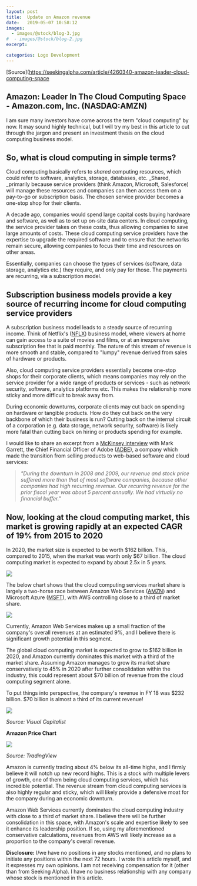 ```yaml
---
layout: post
title:  Update on Amazon revenue 
date:   2019-05-07 10:58:12
images:
  - images/@stock/blog-3.jpg
#  - images/@stock/blog-2.jpg
excerpt:

categories: Logo Development
---
```

[Source](https://seekingalpha.com/article/4260340-amazon-leader-cloud-computing-space 

## Amazon: Leader In The Cloud Computing Space - Amazon.com, Inc. (NASDAQ:AMZN)

I am sure many investors have come across the term "cloud computing" by now. It may sound highly technical, but I will try my best in this article to cut through the jargon and present an investment thesis on the cloud computing business model.

## So, what is cloud computing in simple terms?

Cloud computing basically refers to _shared_ computing resources, which could refer to software, analytics, storage, databases, etc. _Shared, _primarily because service providers (think Amazon, Microsoft, Salesforce) will manage these resources and companies can then access them on a pay-to-go or subscription basis. The chosen service provider becomes a one-stop shop for their clients.

A decade ago, companies would spend large capital costs buying hardware and software, as well as to set up on-site data centers. In cloud computing, the service provider takes on these costs, thus allowing companies to save large amounts of costs. These cloud computing service providers have the expertise to upgrade the required software and to ensure that the networks remain secure, allowing companies to focus their time and resources on other areas.

Essentially, companies can choose the types of services (software, data storage, analytics etc.) they require, and only pay for those. The payments are recurring, via a subscription model.

## Subscription business models provide a key source of recurring income for cloud computing service providers

A subscription business model leads to a steady source of recurring income. Think of Netflix's ([NFLX][1]) business model, where viewers at home can gain access to a suite of movies and films, or at an inexpensive subscription fee that is paid monthly. The nature of this stream of revenue is more smooth and stable, compared to "lumpy" revenue derived from sales of hardware or products.

Also, cloud computing service providers essentially become one-stop shops for their corporate clients, which means companies may rely on the service provider for a wide range of products or services - such as network security, software, analytics platforms etc. This makes the relationship more sticky and more difficult to break away from.

During economic downturns, corporate clients may cut back on spending on hardware or tangible products. How do they cut back on the very backbone of which their business is run? Cutting back on the internal circuit of a corporation (e.g. data storage, network security, software) is likely more fatal than cutting back on hiring or products spending for example.

I would like to share an excerpt from a [McKinsey interview][2] with Mark Garrett, the Chief Financial Officer of Adobe ([ADBE][3]), a company which made the transition from selling products to web-based software and cloud services:

> _"During the downturn in 2008 and 2009, our revenue and stock price suffered more than that of most software companies, because other companies had high recurring revenue. Our recurring revenue for the prior fiscal year was about 5 percent annually. We had virtually no financial buffer."_

## Now, looking at the cloud computing market, this market is growing rapidly at an expected CAGR of 19% from 2015 to 2020

In 2020, the market size is expected to be worth $162 billion. This, compared to 2015, when the market was worth only $67 billion. The cloud computing market is expected to expand by about 2.5x in 5 years.

![][4]

The below chart shows that the cloud computing services market share is largely a two-horse race between Amazon Web Services ([AMZN][5]) and Microsoft Azure ([MSFT][6]), with AWS controlling close to a third of market share.

![][7]

Currently, Amazon Web Services makes up a small fraction of the company's overall revenues at an estimated 9%, and I believe there is significant growth potential in this segment.

The global cloud computing market is expected to grow to $162 billion in 2020, and Amazon currently dominates this market with a third of the market share. Assuming Amazon manages to grow its market share conservatively to 45% in 2020 after further consolidation within the industry, this could represent about $70 billion of revenue from the cloud computing segment alone.

To put things into perspective, the company's revenue in FY 18 was $232 billion. $70 billion is almost a third of its current revenue!

![][8]

_Source: Visual Capitalist_

**Amazon Price Chart**

![][9]

_Source: TradingView_

Amazon is currently trading about 4% below its all-time highs, and I firmly believe it will notch up new record highs. This is a stock with multiple levers of growth, one of them being cloud computing services, which has incredible potential. The revenue stream from cloud computing services is also highly regular and sticky, which will likely provide a defensive moat for the company during an economic downturn.

Amazon Web Services currently dominates the cloud computing industry with close to a third of market share. I believe there will be further consolidation in this space, with Amazon's scale and expertise likely to see it enhance its leadership position. If so, using my aforementioned conservative calculations, revenues from AWS will likely increase as a proportion to the company's overall revenue.

**Disclosure:** I/we have no positions in any stocks mentioned, and no plans to initiate any positions within the next 72 hours. I wrote this article myself, and it expresses my own opinions. I am not receiving compensation for it (other than from Seeking Alpha). I have no business relationship with any company whose stock is mentioned in this article.

[1]: https://seekingalpha.com/symbol/NFLX "Netflix, Inc."
[2]: https://www.mckinsey.com/business-functions/digital-mckinsey/our-insights/reborn-in-the-cloud
[3]: https://seekingalpha.com/symbol/ADBE "Adobe Inc."
[4]: https://static.seekingalpha.com/uploads/2019/5/4/3091661-1556959293119836.png
[5]: https://seekingalpha.com/symbol/AMZN "Amazon.com, Inc."
[6]: https://seekingalpha.com/symbol/MSFT "Microsoft Corporation"
[7]: https://static.seekingalpha.com/uploads/2019/5/4/3091661-15569598241993642.png
[8]: https://static.seekingalpha.com/uploads/2019/5/4/3091661-15569612099140105.png
[9]: https://static.seekingalpha.com/uploads/2019/5/4/3091661-15569618695665724.png

  
